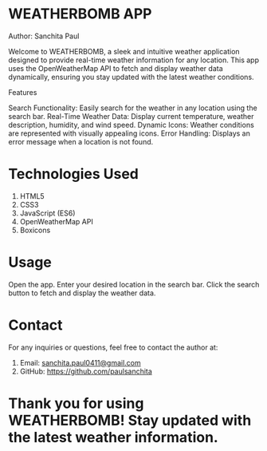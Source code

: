 # WEATHERBOMB APP

Author: Sanchita Paul

Welcome to WEATHERBOMB, a sleek and intuitive weather application designed to provide real-time weather information for any location. This app uses the OpenWeatherMap API to fetch and display weather data dynamically, ensuring you stay updated with the latest weather conditions.

Features

Search Functionality: Easily search for the weather in any location using the search bar.
Real-Time Weather Data: Display current temperature, weather description, humidity, and wind speed.
Dynamic Icons: Weather conditions are represented with visually appealing icons.
Error Handling: Displays an error message when a location is not found.

# Technologies Used

1. HTML5
2. CSS3
3. JavaScript (ES6)
4. OpenWeatherMap API
5. Boxicons

# Usage
Open the app.
Enter your desired location in the search bar.
Click the search button to fetch and display the weather data.

# Contact

For any inquiries or questions, feel free to contact the author at:

1. Email: sanchita.paul0411@gmail.com
2. GitHub: https://github.com/paulsanchita
# Thank you for using WEATHERBOMB! Stay updated with the latest weather information.





